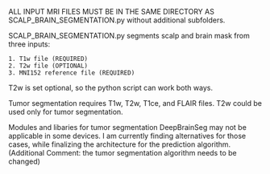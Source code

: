 ALL INPUT MRI FILES MUST BE IN THE SAME DIRECTORY AS SCALP_BRAIN_SEGMENTATION.py without additional subfolders.

SCALP_BRAIN_SEGMENTATION.py segments scalp and brain mask from three inputs:

	1. T1w file (REQUIRED)
	2. T2w file (OPTIONAL)
	3. MNI152 reference file (REQUIRED)

T2w is set optional, so the python script can work both ways.

Tumor segmentation requires T1w, T2w, T1ce, and FLAIR files. T2w could be used only for tumor segmentation.

Modules and libaries for tumor segmentation DeepBrainSeg may not be applicable in some devices. I am currently finding alternatives for those cases, while finalizing the architecture for the prediction algorithm. (Additional Comment: the tumor segmentation algorithm needs to be changed)
